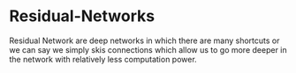 # Residual-Networks
Residual Network are deep networks in which there are many shortcuts or we can say we simply skis connections which allow us to go more deeper in the network with relatively less computation power.

